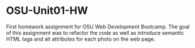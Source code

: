 # OSU-Unit01-HW
First homework assignment for OSU Web Development Bootcamp.
The goal of this assignment was to refactor the code as well as introduce semantic HTML tags and alt attributes for each photo on the web page.

